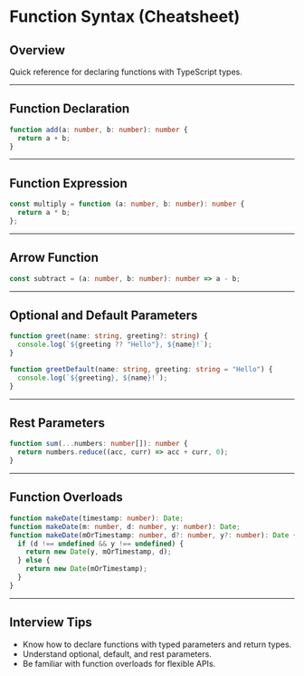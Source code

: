 # Function Syntax (Cheatsheet)

## Overview

Quick reference for declaring functions with TypeScript types.

------

## Function Declaration

```ts
function add(a: number, b: number): number {
  return a + b;
}
```

------

## Function Expression

```ts
const multiply = function (a: number, b: number): number {
  return a * b;
};
```

------

## Arrow Function

```ts
const subtract = (a: number, b: number): number => a - b;
```

------

## Optional and Default Parameters

```ts
function greet(name: string, greeting?: string) {
  console.log(`${greeting ?? "Hello"}, ${name}!`);
}

function greetDefault(name: string, greeting: string = "Hello") {
  console.log(`${greeting}, ${name}!`);
}
```

------

## Rest Parameters

```ts
function sum(...numbers: number[]): number {
  return numbers.reduce((acc, curr) => acc + curr, 0);
}
```

------

## Function Overloads

```ts
function makeDate(timestamp: number): Date;
function makeDate(m: number, d: number, y: number): Date;
function makeDate(mOrTimestamp: number, d?: number, y?: number): Date {
  if (d !== undefined && y !== undefined) {
    return new Date(y, mOrTimestamp, d);
  } else {
    return new Date(mOrTimestamp);
  }
}
```

------

## Interview Tips

- Know how to declare functions with typed parameters and return types.
- Understand optional, default, and rest parameters.
- Be familiar with function overloads for flexible APIs.


